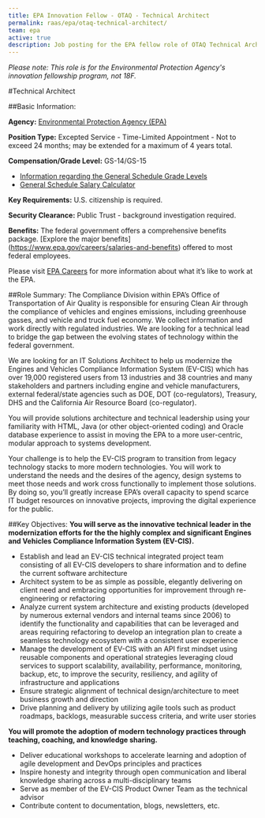 ```yaml
---
title: EPA Innovation Fellow - OTAQ - Technical Architect
permalink: raas/epa/otaq-technical-architect/
team: epa
active: true
description: Job posting for the EPA fellow role of OTAQ Technical Architect.
---
```


*Please note: This role is for the Environmental Protection Agency's innovation fellowship program, not 18F.*

#Technical Architect

##Basic Information:

**Agency:** [Environmental Protection Agency (EPA)](https://www3.epa.gov/)

**Position Type:** Excepted Service - Time-Limited Appointment - Not to exceed 24 months; may be extended for a maximum of 4 years total.

**Compensation/Grade Level:** GS-14/GS-15
- [Information regarding the General Schedule Grade Levels](https://www.opm.gov/policy-data-oversight/pay-leave/pay-systems/general-schedule)
- [General Schedule Salary Calculator](https://www.opm.gov/policy-data-oversight/pay-leave/salaries-wages/2016/general-schedule-gs-salary-calculator/)

**Key Requirements:** U.S. citizenship is required.

**Security Clearance:** Public Trust - background investigation required.

**Benefits:** The federal government offers a comprehensive benefits package. [Explore the major benefits] (https://www.epa.gov/careers/salaries-and-benefits) offered to most federal employees. 

Please visit [EPA Careers](https://www.epa.gov/careers) for more information about what it’s like to work at the EPA.
 
##Role Summary:
The Compliance Division within EPA’s Office of Transportation of Air Quality is responsible for ensuring Clean Air through the compliance of vehicles and engines emissions, including greenhouse gasses, and vehicle and truck fuel economy. We collect information and work directly with regulated industries. We are looking for a technical lead to bridge the gap between the evolving states of technology within the federal government. 

We are looking for an IT Solutions Architect to help us modernize the Engines and Vehicles Compliance Information System (EV-CIS) which has over 19,000 registered users from 13 industries and 38 countries and many stakeholders and partners including engine and vehicle manufacturers, external federal/state agencies such as DOE, DOT (co-regulators), Treasury, DHS and the California Air Resource Board (co-regulator).

You will provide solutions architecture and technical leadership using your familiarity with HTML, Java (or other object-oriented coding) and Oracle database experience to assist in moving the EPA to a more user-centric, modular approach to systems development.

Your challenge is to help the EV-CIS program to transition from legacy technology stacks to more modern technologies. You will work to understand the needs and the desires of the agency, design systems to meet those needs and work cross functionally to implement those solutions. By doing so, you’ll greatly increase EPA’s overall capacity to spend scarce IT budget resources on innovative projects, improving the digital experience for the public.

##Key Objectives:
**You will serve as the innovative technical leader in the modernization efforts for the the highly complex and significant Engines and Vehicles Compliance Information System (EV-CIS).**

- Establish and lead an EV-CIS technical integrated project team consisting of all EV-CIS developers to share information and to define the current software architecture
- Architect system to be as simple as possible, elegantly delivering on client need and embracing opportunities for improvement through re-engineering or refactoring
- Analyze current system architecture and existing products (developed by numerous external vendors and internal teams since 2006) to identify the functionality and capabilities that can be leveraged and areas requiring refactoring to develop an integration plan to create a seamless technology ecosystem with a consistent user experience
- Manage the development of  EV-CIS with an API first mindset using reusable components and operational strategies leveraging cloud services to support scalability, availability, performance, monitoring, backup, etc, to improve the security, resiliency, and agility of infrastructure and applications
- Ensure strategic alignment of technical design/architecture to meet business growth and direction
- Drive planning and delivery by utilizing agile tools such as product roadmaps, backlogs, measurable success criteria, and write user stories

**You will promote the adoption of modern technology practices through teaching, coaching, and knowledge sharing.**

- Deliver educational workshops to accelerate learning and adoption of agile development and DevOps principles and practices
- Inspire honesty and integrity through open communication and liberal knowledge sharing across a multi-disciplinary teams
- Serve as member of the EV-CIS Product Owner Team as the technical advisor
- Contribute content to documentation, blogs, newsletters, etc.

